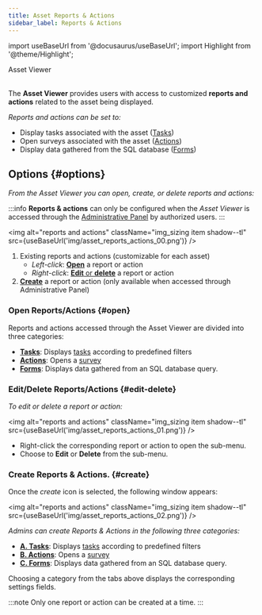```yaml
---
title: Asset Reports & Actions
sidebar_label: Reports & Actions
---
```

import useBaseUrl from '@docusaurus/useBaseUrl';
import Highlight from '@theme/Highlight';

<span className="hero__subtitle">Asset Viewer</span>
<br/>
<br/>

The **Asset Viewer** provides users with access to customized **reports and actions** related to the asset being displayed.

_Reports and actions can be set to:_
- Display tasks associated with the asset ([Tasks](/docs/documentation/admin/database/asset_tasks))
- Open surveys associated with the asset ([Actions](/docs/documentation/admin/database/asset_actions))
- Display data gathered from the SQL database ([Forms](/docs/documentation/admin/database/asset_forms))




## Options {#options}
_From the Asset Viewer you can open, create, or delete reports and actions:_

:::info
**Reports & actions** can only be configured when the _Asset Viewer_ is accessed through the [Administrative Panel](/docs/documentation/admin/database/admin_elements#edit-element) by authorized users.
:::

<img alt="reports and actions" className="img_sizing item shadow--tl" src={useBaseUrl('img/asset_reports_actions_00.png')} />
<br/>

1. Existing reports and actions (customizable for each asset)
    - _Left-click_: [**Open**](#open) a report or action
    - _Right-click_: [**Edit** or **delete**](#edit-delete) a report or action
2. [**Create**](#create) a report or action (only available when accessed through Administrative Panel)

### Open Reports/Actions {#open}
Reports and actions accessed through the Asset Viewer are divided into three categories:
- [**Tasks**](/docs/documentation/admin/database/asset_tasks): Displays [tasks](/docs/documentation/client/tasks/overview) according to predefined filters
- [**Actions**](/docs/documentation/admin/database/asset_actions): Opens a [survey](/docs/documentation/client/surveys)
- [**Forms**](/docs/documentation/admin/database/asset_forms): Displays data gathered from an SQL database query.


### Edit/Delete Reports/Actions {#edit-delete}
_To edit or delete a report or action:_

<img alt="reports and actions" className="img_sizing item shadow--tl" src={useBaseUrl('img/asset_reports_actions_01.png')} />
<br/>

- Right-click the corresponding report or action to open the sub-menu.
- Choose to **Edit** or **Delete** from the sub-menu.

### Create Reports & Actions. {#create}
Once the _create_ icon is selected, the following window appears:

<img alt="reports and actions" className="img_sizing item shadow--tl" src={useBaseUrl('img/asset_reports_actions_02.png')} />
<br/>

_Admins can create Reports & Actions in the following three categories:_

- [**A. Tasks**](/docs/documentation/admin/database/asset_tasks): Displays [tasks](/docs/documentation/client/tasks/taskview) according to predefined filters
- [**B. Actions**](/docs/documentation/admin/database/asset_actions): Opens a [survey](/docs/documentation/client/surveys)
- [**C. Forms**](/docs/documentation/admin/database/asset_forms): Displays data gathered from an SQL database query.

Choosing a category from the tabs above displays the corresponding settings fields.

:::note
Only one report or action can be created at a time. 
:::